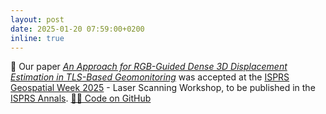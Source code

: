 ```yaml
---
layout: post
date: 2025-01-20 07:59:00+0200
inline: true
---
```


📄 Our paper [*An Approach for RGB-Guided Dense 3D Displacement Estimation in TLS-Based Geomonitoring*](https://www.research-collection.ethz.ch/handle/20.500.11850/731656) was accepted at the [ISPRS Geospatial Week 2025](https://gsw2025.ae/) - Laser Scanning Workshop, to be published in the [ISPRS Annals](https://www.isprs.org/publications/annals.aspx). [🧑‍💻 Code on GitHub](https://github.com/zhaoyiww/fusion4landslide)